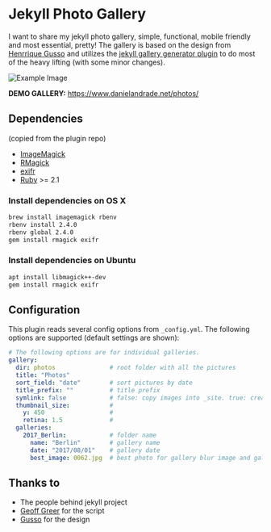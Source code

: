 # Jekyll Photo Gallery

I want to share my jekyll photo gallery, simple, functional, mobile friendly and most essential, pretty! The gallery is based on the design from [Henrrique Gusso](https://gus.so/) and utilizes the [jekyll gallery generator plugin](https://github.com/ggreer/jekyll-gallery-generator) to do most of the heavy lifting (with some minor changes).

![Example Image](https://i.imgur.com/vpmSx7S.png "Optional title")

**DEMO GALLERY:**
https://www.danielandrade.net/photos/

## Dependencies
(copied from the plugin repo)

* [ImageMagick](http://www.imagemagick.org/)
* [RMagick](https://github.com/rmagick/rmagick)
* [exifr](https://github.com/remvee/exifr/)
* [Ruby](https://www.ruby-lang.org) >= 2.1

### Install dependencies on OS X

```bash
brew install imagemagick rbenv
rbenv install 2.4.0
rbenv global 2.4.0
gem install rmagick exifr
```

### Install dependencies on Ubuntu

```bash
apt install libmagick++-dev
gem install rmagick exifr
```

## Configuration

This plugin reads several config options from `_config.yml`. The following options are supported (default settings are shown):

```yaml    
# The following options are for individual galleries.
gallery:
  dir: photos               # root folder with all the pictures 
  title: "Photos"           
  sort_field: "date"        # sort pictures by date
  title_prefix: ""          # title prefix
  symlink: false            # false: copy images into _site. true: create symbolic links (saves disk space)
  thumbnail_size:           # 
    y: 450                  #
    retina: 1.5             #
  galleries:
    2017_Berlin:            # folder name
      name: "Berlin"        # gallery name
      date: "2017/08/01"    # gallery date
      best_image: 0062.jpg  # best photo for gallery blur image and gallery index 
```

## Thanks to
* The people behind jekyll project
* [Geoff Greer](https://github.com/ggreer) for the script
* [Gusso](https://github.com/gusso) for the design
